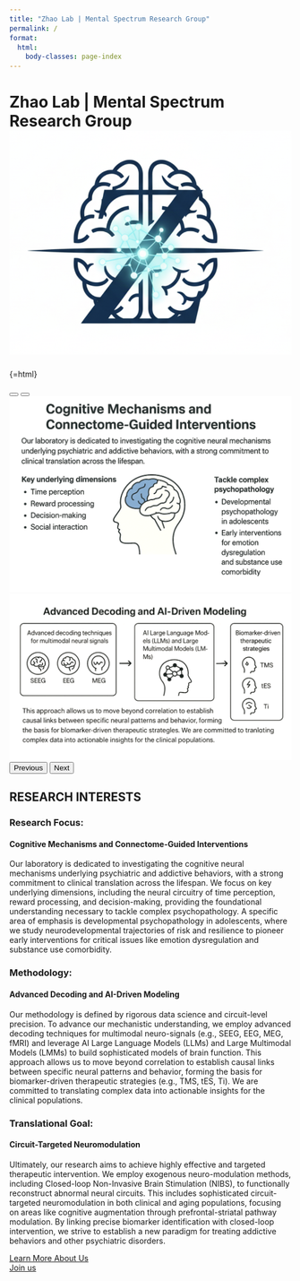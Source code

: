 ```yaml
---
title: "Zhao Lab | Mental Spectrum Research Group"
permalink: /
format:
  html:
    body-classes: page-index
---
```


# <span class="page-hero-title"><span class="hero-text"><span class="brand-title">Zhao Lab</span> | Mental Spectrum Research Group</span><img class="page-hero-logo" src="images/labweb_logo.png" alt="Zhao Lab logo" /></span>

{=html}
<div id="lab-views-carousel" class="carousel slide hero-carousel" data-bs-ride="carousel" data-bs-interval="6000" data-bs-touch="true">
  <div class="carousel-indicators">
    <button type="button" data-bs-target="#lab-views-carousel" data-bs-slide-to="0" class="active" aria-current="true" aria-label="View 1"></button>
    <button type="button" data-bs-target="#lab-views-carousel" data-bs-slide-to="1" aria-label="View 2"></button>
  </div>
  <div class="carousel-inner">
    <div class="carousel-item active">
      <img src="images/labview1.png" class="d-block w-100 rounded shadow-sm" alt="Lab view 1 – research focus visual">
    </div>
    <div class="carousel-item">
      <img src="images/labview2.png" class="d-block w-100 rounded shadow-sm" alt="Lab view 2 – methodology visual">
    </div>
  </div>
  <button class="carousel-control-prev" type="button" data-bs-target="#lab-views-carousel" data-bs-slide="prev" aria-label="Previous slide">
    <span class="carousel-control-prev-icon" aria-hidden="true"></span>
    <span class="visually-hidden">Previous</span>
  </button>
  <button class="carousel-control-next" type="button" data-bs-target="#lab-views-carousel" data-bs-slide="next" aria-label="Next slide">
    <span class="carousel-control-next-icon" aria-hidden="true"></span>
    <span class="visually-hidden">Next</span>
  </button>
</div>


## RESEARCH INTERESTS

### Research Focus:  
#### Cognitive Mechanisms and Connectome-Guided Interventions
Our laboratory is dedicated to investigating the cognitive neural mechanisms underlying psychiatric and addictive behaviors, with a strong commitment to clinical translation across the lifespan. We focus on key underlying dimensions, including the neural circuitry of time perception, reward processing, and decision-making, providing the foundational understanding necessary to tackle complex psychopathology. A specific area of emphasis is developmental psychopathology in adolescents, where we study neurodevelopmental trajectories of risk and resilience to pioneer early interventions for critical issues like emotion dysregulation and substance use comorbidity.

### Methodology: 
#### Advanced Decoding and AI-Driven Modeling
Our methodology is defined by rigorous data science and circuit-level precision. To advance our mechanistic understanding, we employ advanced decoding techniques for multimodal neuro-signals (e.g., SEEG, EEG, MEG, fMRI) and leverage AI Large Language Models (LLMs) and Large Multimodal Models (LMMs) to build sophisticated models of brain function. This approach allows us to move beyond correlation to establish causal links between specific neural patterns and behavior, forming the basis for biomarker-driven therapeutic strategies (e.g., TMS, tES, Ti). We are committed to translating complex data into actionable insights for the clinical populations.

### Translational Goal: 
#### Circuit-Targeted Neuromodulation
Ultimately, our research aims to achieve highly effective and targeted therapeutic intervention. We employ exogenous neuro-modulation methods, including Closed-loop Non-Invasive Brain Stimulation (NIBS), to functionally reconstruct abnormal neural circuits. This includes sophisticated circuit-targeted neuromodulation in both clinical and aging populations, focusing on areas like cognitive augmentation through prefrontal-striatal pathway modulation. By linking precise biomarker identification with closed-loop intervention, we strive to establish a new paradigm for treating addictive behaviors and other psychiatric disorders.


[Learn More About Us](people.html)  
[Join us](contact.html)


